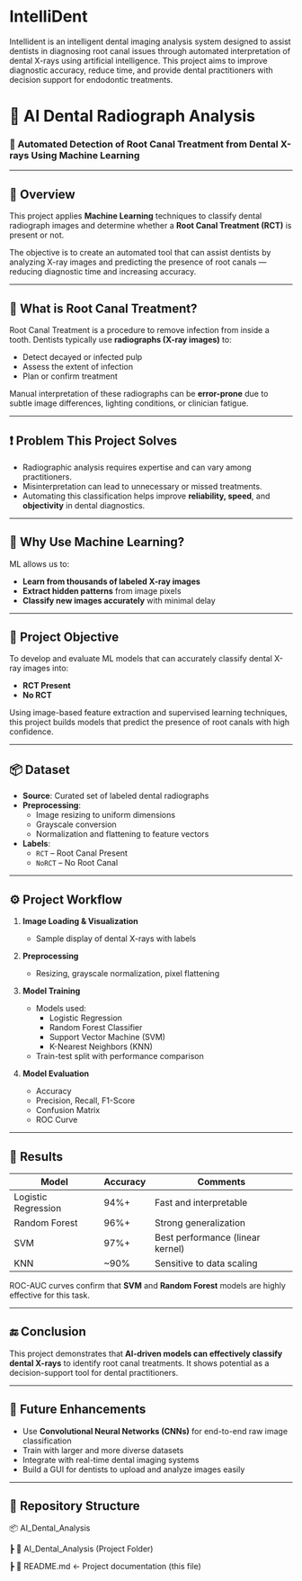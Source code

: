 # IntelliDent
Intellident is an intelligent dental imaging analysis system designed to assist dentists in diagnosing root canal issues through automated interpretation of dental X-rays using artificial intelligence. This project aims to improve diagnostic accuracy, reduce time, and provide dental practitioners with decision support for endodontic treatments.
# 🦷 AI Dental Radiograph Analysis
### 🧠 Automated Detection of Root Canal Treatment from Dental X-rays Using Machine Learning

---

## 📝 Overview

This project applies **Machine Learning** techniques to classify dental radiograph images and determine whether a **Root Canal Treatment (RCT)** is present or not.

The objective is to create an automated tool that can assist dentists by analyzing X-ray images and predicting the presence of root canals — reducing diagnostic time and increasing accuracy.

---

## 🦷 What is Root Canal Treatment?

Root Canal Treatment is a procedure to remove infection from inside a tooth. Dentists typically use **radiographs (X-ray images)** to:

- Detect decayed or infected pulp
- Assess the extent of infection
- Plan or confirm treatment

Manual interpretation of these radiographs can be **error-prone** due to subtle image differences, lighting conditions, or clinician fatigue.

---

## ❗ Problem This Project Solves

- Radiographic analysis requires expertise and can vary among practitioners.
- Misinterpretation can lead to unnecessary or missed treatments.
- Automating this classification helps improve **reliability, speed**, and **objectivity** in dental diagnostics.

---

## 🤖 Why Use Machine Learning?

ML allows us to:
- **Learn from thousands of labeled X-ray images**
- **Extract hidden patterns** from image pixels
- **Classify new images accurately** with minimal delay

---

## 🎯 Project Objective

To develop and evaluate ML models that can accurately classify dental X-ray images into:
- **RCT Present**
- **No RCT**

Using image-based feature extraction and supervised learning techniques, this project builds models that predict the presence of root canals with high confidence.

---

## 📦 Dataset

- **Source**: Curated set of labeled dental radiographs
- **Preprocessing**:
  - Image resizing to uniform dimensions
  - Grayscale conversion
  - Normalization and flattening to feature vectors
- **Labels**: 
  - `RCT` – Root Canal Present
  - `NoRCT` – No Root Canal

---

## ⚙️ Project Workflow

1. **Image Loading & Visualization**
   - Sample display of dental X-rays with labels

2. **Preprocessing**
   - Resizing, grayscale normalization, pixel flattening

3. **Model Training**
   - Models used:
     - Logistic Regression
     - Random Forest Classifier
     - Support Vector Machine (SVM)
     - K-Nearest Neighbors (KNN)
   - Train-test split with performance comparison

4. **Model Evaluation**
   - Accuracy
   - Precision, Recall, F1-Score
   - Confusion Matrix
   - ROC Curve

---

## 🧪 Results

| Model                 | Accuracy | Comments                      |
|----------------------|----------|-------------------------------|
| Logistic Regression  | 94%+     | Fast and interpretable        |
| Random Forest        | 96%+     | Strong generalization         |
| SVM                  | 97%+     | Best performance (linear kernel) |
| KNN                  | ~90%     | Sensitive to data scaling     |

ROC-AUC curves confirm that **SVM** and **Random Forest** models are highly effective for this task.

---

## 🔚 Conclusion

This project demonstrates that **AI-driven models can effectively classify dental X-rays** to identify root canal treatments. It shows potential as a decision-support tool for dental practitioners.

---

## 🚀 Future Enhancements

- Use **Convolutional Neural Networks (CNNs)** for end-to-end raw image classification
- Train with larger and more diverse datasets
- Integrate with real-time dental imaging systems
- Build a GUI for dentists to upload and analyze images easily

---

## 📁 Repository Structure

📦 AI_Dental_Analysis

┣ 📜 AI_Dental_Analysis (Project Folder)

┣ 📄 README.md ← Project documentation (this file)




